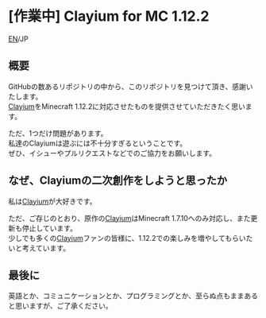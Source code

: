 # [作業中] Clayium for MC 1.12.2

[EN]/JP

## 概要

GitHubの数あるリポジトリの中から、このリポジトリを見つけて頂き、感謝いたします。  
[Clayium]をMinecraft 1.12.2に対応させたものを提供させていただきたく思います。

ただ、1つだけ問題があります。  
私達のClayiumは遊ぶには不十分すぎるということです。  
ぜひ、イシューやプルリクエストなどでのご協力をお願いします。

## なぜ、Clayiumの二次創作をしようと思ったか

私は[Clayium]が大好きです。

ただ、ご存じのとおり、原作の[Clayium]はMinecraft 1.7.10へのみ対応し、また更新も停止しています。  
少しでも多くの[Clayium]ファンの皆様に、1.12.2での楽しみを増やしてもらいたいと考えています。

## 最後に

英語とか、コミュニケーションとか、プログラミングとか、至らぬ点もままあると思いますが、ご了承ください。

[Clayium]: https://www.curseforge.com/minecraft/mc-mods/clayium
[EN]: README.md
